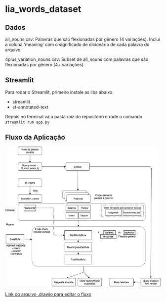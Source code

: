 # lia_words_dataset

## Dados
all_nouns.csv:
  Palavras que são flexionadas por gênero (4 variações). Inclui a coluna 'meaning' com o significado de dicionário de cada palavra do arquivo.

4plus_variation_nouns.csv:
  Subset de all_nouns com palavras que são flexionadas por gênero (4+ variações).


## Streamlit
Para rodar o Streamlit, primeiro instale as libs abaixo:
- streamlit
- st-annotated-text

Depois no terminal vá a pasta raiz do repositório e rode o comando `streamlit run app.py`

## Fluxo da Aplicação

<p align="center">
  <img src="img/LIA.jpg" width="600">
</p>

[Link do arquivo .drawio para editar o fluxo](https://drive.google.com/file/d/16eAe_DxUXD3WKhiTgltBbe9OE9i-_I7K/view?usp=sharing)
